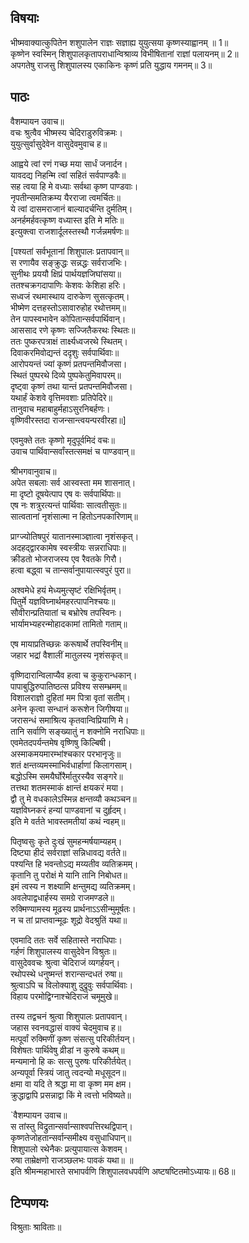 
## विषयाः

भीष्मवाक्यात्कुपितेन शशुपालेन राज्ञः सज्ञाह्य युयुत्सया कृष्णस्याह्वानम् ॥ 1॥  
कृष्णेन स्वस्मिन् शिशुपालकृतापराधान्विश्राव्य विभीषितानां राज्ञां पलायनम्॥ 2॥  
अपगतेषु राजसु शिशुपालस्य एकाकिनः कृष्णं प्रति युद्धाय गमनम्॥ 3॥

## पाठः

वैशम्पायन उवाच॥  
वचः श्रुत्वैव भीष्मस्य चेदिराडुरुविक्रमः।  
युयुत्सुर्वासुदेवेन वासुदेवमुवाच ह॥  

आह्वये त्वां रणं गच्छ मया सार्धं जनार्दन।  
यावदद्य निहन्मि त्वां सहितं सर्वपाण्डवैः॥  
सह त्वया हि मे वध्याः सर्वथा कृष्ण पाण्डवाः।  
नृपतीन्समतिक्रम्य यैरराजा त्वमर्चितः॥  
ये त्वां दासमराजानं बाल्यादर्चन्ति दुर्मतिम्।  
अनर्हमर्हवत्कृष्ण वध्यास्त इति मे मतिः॥  
इत्युक्त्वा राजशार्दूलस्तस्थौ गर्जन्नमर्षणः॥  

[पश्यतां सर्वभूतानां शिशुपालः प्रतापवान्॥  
स रणायैव सङ्क्रुद्धः सन्नद्धः सर्वराजभिः।  
सुनीथः प्रययौ क्षिप्रं पार्थयज्ञजिघांसया॥  
ततश्चक्रगदापाणिः केशवः केशिहा हरिः।  
सध्वजं रथमास्थाय दारुकेण सुसत्कृतम्।  
भीष्मेण दत्तहस्तोऽसावारुहोह रथोत्तमम्॥  
तेन पापस्वभावेन कोपितान्सर्वपार्थिवान्।  
आससाद रणे कृष्णः सज्जितैकरथः स्थितः॥  
ततः पुष्करपत्राक्षं तार्क्ष्यध्वजरथे स्थितम्।  
दिवाकरमिवोद्यन्तं ददृशुः सर्वपार्थिवाः॥  
आरोपयन्तं ज्यां कृष्णं प्रतपन्तमिवौजसा।  
स्थितं पुष्परथे दिव्ये पुष्पकेतुमिवापरम्॥  
दृष्ट्वा कृष्णं तथा यान्तं प्रतपन्तमिवौजसा।  
यथार्हं केशवे वृत्तिमवशाः प्रतिपेदिरे॥  
तानुवाच महाबाहुर्महाऽसुरनिबर्हणः।  
वृष्णिवीरस्तदा राजन्सान्त्वयन्परवीरहा॥]   

एवमुक्ते ततः कृष्णो मृदुपूर्वमिदं वचः॥  
उवाच पार्थिवान्सर्वांस्तत्समक्षं च पाण्डवान्॥  

श्रीभगवानुवाच॥  
अपेत सबलाः सर्व आस्वस्ता मम शासनात्।  
मा दृष्टो दूषयेत्पाप एष वः सर्वपार्थिपाः॥  
एष नः शत्रुरत्यन्तं पार्थिवाः सात्वतीसुतः॥  
सात्वतानां नृशंसात्मा न हितोऽनपकारिणाम्॥  

प्राग्ज्योतिषपुरं यातानस्माञ्ज्ञात्वा नृशंसकृत्।  
अदहद्द्वारकामेष स्वस्त्रीयः सन्नराधिपाः॥  
क्रीडतो भोजराजस्य एव रैवतके गिरौ।  
हत्वा बद्ध्वा च तान्सर्वानुपायात्स्वपुरं पुरा॥  

अश्वमेधे हयं मेध्यमुत्सृष्टं रक्षिभिर्वृतम्।  
पितुर्मे यज्ञविघ्नार्थमहरत्पापनिश्चयः॥  
सौवीरान्प्रतियातां च बभ्रोरेष तपस्विनः।  
भार्यामभ्यहरन्मोहादकामां तामितो गताम्॥  

एष मायाप्रतिच्छन्नः करूषार्थे तपस्विनीम्॥  
जहार भद्रां वैशालीं मातुलस्य नृशंसकृत्॥  

वृष्णिदारान्विलाप्यैव हत्वा च कुकुरान्धकान्।  
पापाबुद्धिरुपातिष्ठत्स प्रविश्य ससम्भ्रमम्॥  
विशालराज्ञो दुहितां मम पित्रा वृतां सतीम्।  
अनेन कृत्वा सन्धानं करूशेन जिगीषया॥  
जरासन्धं समाश्रित्य कृतवान्विप्रियाणि मे।  
तानि सर्वाणि सङ्ख्यातुं न शक्नोमि नराधिपाः॥  
एवमेतदपर्यन्तमेष वृष्णिषु किल्बिषी।  
अस्माकमयमारम्भांश्चकार परभानृजुः॥  
शतं क्षन्तव्यमस्माभिर्वधार्हाणां किलागसाम्।  
बद्धोऽस्मि समयैर्घोरैर्मातुरस्यैव सङ्गरे॥  
तत्तथा शतमस्माकं क्षान्तं क्षयकरं मया।  
द्वौ तु मे वधकालेऽस्मिन्न क्षन्तव्यौ कथञ्चन॥  
यज्ञविघ्नकरं हन्यां पाण्डवानां च दुर्हृदम्।  
इति मे वर्तते भावस्तमतीयां कथं न्वहम्॥  

पितृष्वसुः कृते दुःखं सुमहन्मर्षयाम्यहम्।  
दिष्ट्या हीदं सर्वराज्ञां सन्निधावद्य वर्तते॥  
पश्यन्ति हि भवन्तोऽद्य मय्यतीव व्यतिक्रमम्।  
कृतानि तु परोक्षं मे यानि तानि निबोधत॥  
इमं त्वस्य न शक्ष्यामि क्षन्तुमद्य व्यतिक्रमम्।  
अवलेपाद्वधार्हस्य समग्रे राजमण्डले॥  
रुक्मिण्यामस्य मूढस्य प्रार्थनाऽऽसीन्मुमूर्षतः।  
न च तां प्राप्तवान्मूढः शूद्रो वेदश्रुतिं यथा॥  

एवमादि ततः सर्वे सहितास्ते नराधिपाः।  
गर्हणं शिशुपालस्य वासुदेवेन विश्रुतः॥  
वासुदेववचः श्रुत्वा चेदिराजं व्यगर्हयन्।  
रथोपस्थे धनुष्मन्तं शरान्सन्दधतं रुषा॥  
श्रुत्वाऽपि च विलोक्याशु दुद्रुवुः सर्वपार्थिवाः।  
विहाय परमोद्विग्नाश्चेदिराजं चमूमुखे॥  

तस्य तद्वचनं श्रुत्वा शिशुपालः प्रतापवान्।  
जहास स्वनवद्धासं वाक्यं चेदमुवाच ह॥  
मत्पूर्वां रुक्मिणीं कृष्ण संसत्सु परिकीर्तयन्।  
विशेषतः पार्थिवेषु व्रीडां न कुरुषे कथम्॥  
मन्यमानो हि कः सत्सु पुरुषः परिकीर्तयेत्।  
अन्यपूर्वा स्त्रियं जातु त्वदन्यो मधूसूदन॥  
क्षमा वा यदि ते श्रद्धा मा वा कृष्ण मम क्षम।  
क्रुद्धाद्वापि प्रसन्नाद्वा किं मे त्वत्तो भविष्यते॥  

`वैशम्पायन उवाच॥  
स तांस्तु विद्रुतान्सर्वान्साश्वपत्तिरथद्विपान्।  
कृष्णतेजोहतान्सर्वान्समीक्ष्य वसुधाधिपान्॥  
शिशुपालो रथेनैकः प्रत्युपायात्स केशवम्।  
रुषा ताम्रेक्षणो राजञ्छलभः पावकं यथा॥ ॥  
इति श्रीमन्महाभारते सभापर्वणि शिशुपालवधपर्वणि अष्टषष्टितमोऽध्यायः॥ 68॥

## टिप्पणयः

 विश्रुताः श्राविताः॥
